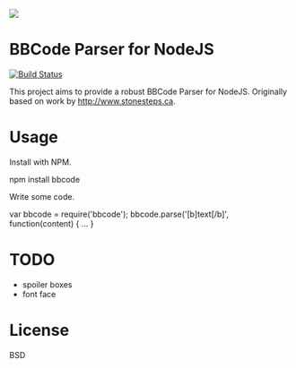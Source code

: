 ![](https://dl.dropbox.com/s/zpa9kirxsnh9w5r/readme.jpg?dl=0)

BBCode Parser for NodeJS
=============

[![Build Status](https://secure.travis-ci.org/ncb000gt/node-bbcode.png)](http://travis-ci.org/#!/ncb000gt/node-bbcode)

This project aims to provide a robust BBCode Parser for NodeJS. Originally based on work by http://www.stonesteps.ca.


Usage
=============

Install with NPM.

   npm install bbcode

Write some code.

   var bbcode = require('bbcode');
   bbcode.parse('[b]text[/b]', function(content) { ... }


TODO
==============

* spoiler boxes
* font face

License
==============

BSD
